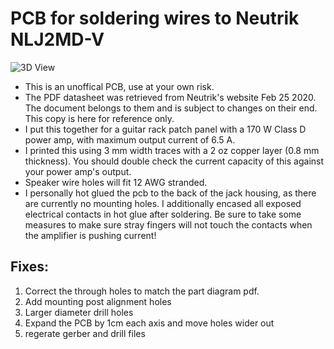 # PCB for soldering wires to Neutrik NLJ2MD-V

![3D View](https://github.com/mjcourte/neutrik-speakon-combo-pcb/NeutrikSpeakon.png)

- This is an unoffical PCB, use at your own risk.
- The PDF datasheet was retrieved from Neutrik's website Feb 25 2020. The document belongs to them and is subject to changes on their end. This copy is here for reference only.
- I put this together for a guitar rack patch panel with a 170 W Class D power amp, with maximum output current of 6.5 A.
- I printed this using 3 mm width traces with a 2 oz copper layer (0.8 mm thickness). You should double check the current capacity of this against your power amp's output.
- Speaker wire holes will fit 12 AWG stranded.
- I personally hot glued the pcb to the back of the jack housing, as there
are currently no mounting holes. I additionally encased all exposed electrical contacts in hot glue after soldering. Be sure to take some measures to make sure stray fingers will not touch the contacts when the amplifier is pushing current!

## Fixes:
1. Correct the through holes to match the part diagram pdf.
1. Add mounting post alignment holes
1. Larger diameter drill holes
1. Expand the PCB by 1cm each axis and move holes wider out
1. regerate gerber and drill files
